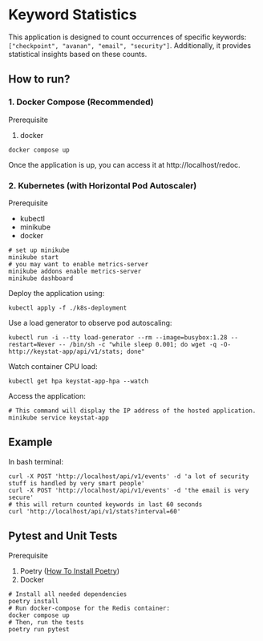 # Keyword Statistics

This application is designed to count occurrences of specific keywords: `["checkpoint", "avanan", "email", "security"]`. Additionally, it provides statistical insights based on these counts.

## How to run? 

### 1. Docker Compose (Recommended)
Prerequisite
1. docker 
```
docker compose up 
```
Once the application is up, you can access it at http://localhost/redoc.

### 2. Kubernetes (with Horizontal Pod Autoscaler)
Prerequisite
- kubectl
- minikube
- docker 
```
# set up minikube
minikube start 
# you may want to enable metrics-server
minikube addons enable metrics-server
minikube dashboard
```

Deploy the application using:

```
kubectl apply -f ./k8s-deployment
```

Use a load generator to observe pod autoscaling:
```
kubectl run -i --tty load-generator --rm --image=busybox:1.28 --restart=Never -- /bin/sh -c "while sleep 0.001; do wget -q -O- http://keystat-app/api/v1/stats; done"
```

Watch container CPU load:
```
kubectl get hpa keystat-app-hpa --watch
```

Access the application:
```
# This command will display the IP address of the hosted application.
minikube service keystat-app
```

## Example

In bash terminal:
```
curl -X POST 'http://localhost/api/v1/events' -d 'a lot of security stuff is handled by very smart people'
curl -X POST 'http://localhost/api/v1/events' -d 'the email is very secure'
# this will return counted keywords in last 60 seconds 
curl 'http://localhost/api/v1/stats?interval=60' 
```

## Pytest and Unit Tests

Prerequisite
1. Poetry ([How To Install Poetry](https://python-poetry.org/docs/))
2. Docker

```
# Install all needed dependencies
poetry install
# Run docker-compose for the Redis container: 
docker compose up 
# Then, run the tests
poetry run pytest
```